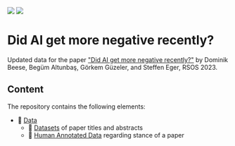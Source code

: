 [![](https://img.shields.io/badge/Python-3.10.6-informational)](https://www.python.org/)
[![](https://img.shields.io/github/license/DominikBeese/DidAIGetMoreNegativeRecently?label=License)](/LICENSE)
# Did AI get more negative recently?
Updated data for the paper ["Did AI get more negative recently?"](https://royalsocietypublishing.org/doi/abs/10.1098/rsos.221159) by Dominik Beese, Begüm Altunbaş, Görkem Güzeler, and Steffen Eger, RSOS 2023.


## Content
The repository contains the following elements:
 * 📂 [Data](/Data)
   * 📂 [Datasets](/Data/Datasets) of paper titles and abstracts
   * 📂 [Human Annotated Data](/Data/Human%20Annotated%20Data) regarding stance of a paper

